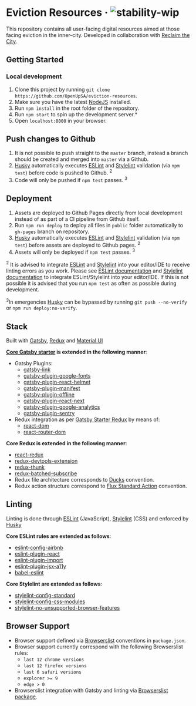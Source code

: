 # Eviction Resources &middot; ![stability-wip](https://img.shields.io/badge/stability-work_in_progress-lightgrey.svg)

This repository contains all user-facing digital resources aimed at those facing eviction in the inner-city. Developed in collaboration with [Reclaim the City](http://reclaimthecity.org.za/).

## Getting Started

### Local development

1. Clone this project by running `git clone https://github.com/OpenUpSA/eviction-resources`.
2. Make sure you have the latest [NodeJS](https://nodejs.org/en/) installed.
3. Run `npm install` in the root folder of the repository.
4. Run `npm start` to spin up the development server.*
5. Open `localhost:8000` in your browser.

## Push changes to Github
1. It is not possible to push straight to the `master` branch, instead a branch should be created and merged into `master` via a Github.
1. [Husky](https://www.npmjs.com/package/husky) automatically executes [ESLint](https://eslint.org/) and [Stylelint](https://stylelint.io/) validation (via `npm test`) before code is pushed to Github. <sup>2</sup>
2. Code will only be pushed if `npm test` passes. <sup>3</sup>

## Deployment 

1. Assets are deployed to Github Pages directly from local development instead of as part of a CI pipeline from Github itself.
2. Run `npm run deploy` to deploy all files in `public` folder automatically to `gh-pages` branch on repository.
3. [Husky](https://www.npmjs.com/package/husky) automatically executes [ESLint](https://eslint.org/) and [Stylelint](https://stylelint.io/) validation (via `npm test`) before assets are deployed to Github pages. <sup>2</sup>
4. Assets will only be deployed if `npm test` passes. <sup>3</sup>

<sup>2</sup> It is advised to integrate [ESLint](https://eslint.org/) and [Stylelint](https://stylelint.io/) into your editor/IDE to receive linting errors as you work. Please see [ESLint documentation](https://eslint.org/docs/user-guide/integrations#editors) and [Stylelint documentation](https://stylelint.io/user-guide/complementary-tools#editor-plugins) to integrate ESLint/Stylelint into your editor/IDE. If this is not possible it is advised that you run `npm test` as often as possible during development. 

<sup>3</sup>In emergencies [Husky](https://www.npmjs.com/package/husky) can be bypassed by running `git push --no-verify` or `npm run deploy:no-verify`.

## Stack

Built with [Gatsby](https://www.gatsbyjs.org/), [Redux](https://redux.js.org/) and [Material UI](https://material-ui.com/)

**[Core Gatsby starter](https://github.com/gatsbyjs/gatsby-starter-default/blob/master/package.json) is extended in the following manner**:
- Gatsby Plugins:
  - [gatsby-link](https://www.npmjs.com/package/gatsby-link)
  - [gatsby-plugin-google-fonts](https://www.npmjs.com/package/gatsby-plugin-google-fonts)
  - [gatsby-plugin-react-helmet](https://www.npmjs.com/package/gatsby-plugin-react-helmet)
  - [gatsby-plugin-manifest](https://www.npmjs.com/package/gatsby-plugin-manifest)
  - [gatsby-plugin-offline](https://www.npmjs.com/package/gatsby-plugin-offline)
  - [gatsby-plugin-react-next](https://www.npmjs.com/package/gatsby-plugin-react-next)
  - [gatsby-plugin-google-analytics](https://www.npmjs.com/package/gatsby-plugin-google-analytics)
  - [gatsby-plugin-sentry](https://www.npmjs.com/package/gatsby-plugin-sentry)
- Redux integration as per [Gatsby Starter Redux](https://github.com/caki0915/gatsby-starter-redux) by means of:
  - [react-dom](https://www.npmjs.com/package/react-dom)
  - [react-router-dom](https://www.npmjs.com/package/react-router-dom)

**Core Redux is extended in the following manner**:
- [react-redux](https://www.npmjs.com/package/react-redux)
- [redux-devtools-extension](https://www.npmjs.com/package/redux-devtools-extension)
- [redux-thunk](https://www.npmjs.com/package/redux-thunk)
- [redux-batched-subscribe](redux-batched-subscribe)
- Redux file architecture corresponds to [Ducks](https://github.com/erikras/ducks-modular-redux) convention.
- Redux action structure correspond to [Flux Standard Action](https://github.com/redux-utilities/flux-standard-action) convention.

## Linting

Linting is done through [ESLint](https://eslint.org/) (JavaScript), [Stylelint](https://github.com/stylelint/stylelint) (CSS) and enforced by [Husky](https://material-ui.com/)

**Core ESLint rules are extended as follows**:
  - [eslint-config-airbnb](https://www.npmjs.com/package/eslint-config-airbnb)
  - [eslint-plugin-react](https://www.npmjs.com/package/eslint-plugin-react)
  - [eslint-plugin-import](https://www.npmjs.com/package/eslint-plugin-import)
  - [eslint-plugin-jsx-a11y](https://www.npmjs.com/package/eslint-plugin-jsx-a11y)
  - [babel-eslint](https://www.npmjs.com/package/babel-eslint)


**Core Stylelint are extended as follows**:
  - [stylelint-config-standard](stylelint-config-standard)
  - [stylelint-config-css-modules](https://www.npmjs.com/package/stylelint-config-css-modules)
  - [stylelint-no-unsupported-browser-features](https://www.npmjs.com/package/stylelint-no-unsupported-browser-features)


## Browser Support
- Browser support defined via [Browserslist](http://browserl.ist/) conventions in `package.json`.
- Browser support currently correspond with the following Browserslist rules:
  - `last 12 chrome versions`
  - `last 12 firefox versions`
  - `last 6 safari versions`
  - `explorer >= 9`
  - `edge > 0`
- Browserslist integration with Gatsby and linting via [Browserslist package](https://www.npmjs.com/package/browserslist).